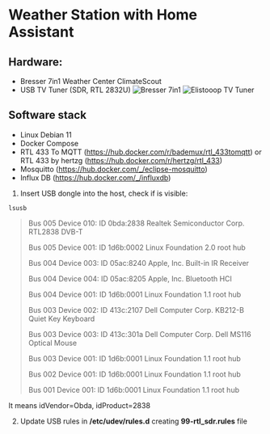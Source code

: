 # Weather Station with Home Assistant
## Hardware:
- Bresser 7in1 Weather Center ClimateScout
- USB TV Tuner (SDR, RTL 2832U)
![Bresser 7in1](https://github.com/tklakla/home_assistant/assets/54936857/43a8070d-1df8-45c6-9953-a279224ba58e)
![Elistooop TV Tuner](https://github.com/tklakla/home_assistant/assets/54936857/81a68740-d3db-4836-aea4-a04afbe04316)
## Software stack
- Linux Debian 11
- Docker Compose
- RTL 433 To MQTT (https://hub.docker.com/r/bademux/rtl_433tomqtt) or RTL 433 by hertzg (https://hub.docker.com/r/hertzg/rtl_433)
- Mosquitto (https://hub.docker.com/_/eclipse-mosquitto)
- Influx DB (https://hub.docker.com/_/influxdb)

1. Insert USB dongle into the host, check if is visible:
   
`lsusb`
> Bus 005 Device 010: ID 0bda:2838 Realtek Semiconductor Corp. RTL2838 DVB-T
> 
> Bus 005 Device 001: ID 1d6b:0002 Linux Foundation 2.0 root hub
> 
> Bus 004 Device 003: ID 05ac:8240 Apple, Inc. Built-in IR Receiver
> 
> Bus 004 Device 004: ID 05ac:8205 Apple, Inc. Bluetooth HCI
> 
> Bus 004 Device 001: ID 1d6b:0001 Linux Foundation 1.1 root hub
> 
> Bus 003 Device 002: ID 413c:2107 Dell Computer Corp. KB212-B Quiet Key Keyboard
> 
> Bus 003 Device 003: ID 413c:301a Dell Computer Corp. Dell MS116 Optical Mouse
> 
> Bus 003 Device 001: ID 1d6b:0001 Linux Foundation 1.1 root hub
> 
> Bus 002 Device 001: ID 1d6b:0001 Linux Foundation 1.1 root hub
> 
> Bus 001 Device 001: ID 1d6b:0001 Linux Foundation 1.1 root hub

  It means idVendor=Obda, idProduct=2838

2. Update USB rules in **/etc/udev/rules.d** creating **99-rtl_sdr.rules** file
